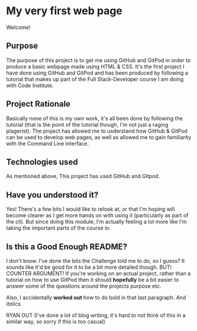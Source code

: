 # My very first web page

Welcome!

## Purpose

The purpose of this project is to get me using GitHub and GitPod in order to produce a basic webpage made using HTML & CSS. It's the first project I have done using GitHub and GitPod and has been produced by following a tutorial
that makes up part of the Full Stack-Developer course I am doing with Code Institute. 

## Project Rationale

Basically none of this is my own work, it's all been done by following the tutorial (that is the point of the tutorial though, I'm not just a raging plagerist). 
The project has allowed me to usderstand how GitHub & GitPod can be used to develop web pages, as well as allowed me to gain familiarity with the Command Line Interface. 

## Technologies used

As mentioned above, This project has used GitHub and Gitpod. 

## Have you understood it?

Yes! There's a few bits I would like to relook at, or that I'm hoping will become clearer as I get more hands on with using it (particularly as part of the cli). 
But since doing this module, I'm actually feeling a lot more like I'm taking the important parts of the course in. 

## Is this a Good Enough README? 

I don't know. I've done the bits the Challenge told me to do, so I guess? It sounds like it'd be good for it to be a bit more detailed though. BUT! COUNTER ARGUMENT! 
If you're working on an actual project, rather than a tutorial on how to use GitPod then it should **hopefully** be a bit easier to answer some of the questions around the projects purpose etc. 

Also, I accidentally **worked out** how to do bold in that last paragraph. *And italics*. 

RYAN OUT (I've done a lot of blog writing, it's hard to not think of this in a similar way, so sorry if this is too casual)
 